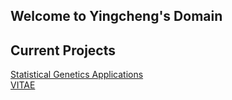 ## Welcome to Yingcheng's Domain

## Current Projects
[Statistical Genetics Applications](https://masterstormtrooper.github.io/Statistical-Genetics-Application/)  
[VITAE](https://masterstormtrooper.github.io/VITAE/)

